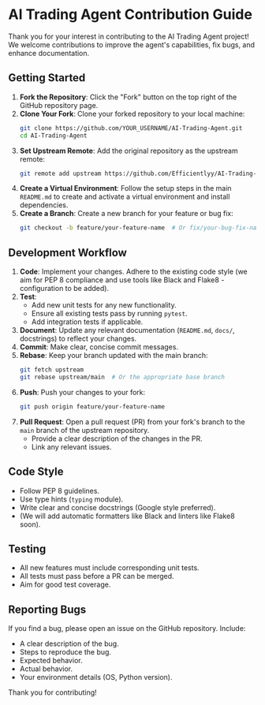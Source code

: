 # AI Trading Agent Contribution Guide

Thank you for your interest in contributing to the AI Trading Agent project! We welcome contributions to improve the agent's capabilities, fix bugs, and enhance documentation.

## Getting Started

1.  **Fork the Repository**: Click the "Fork" button on the top right of the GitHub repository page.
2.  **Clone Your Fork**: Clone your forked repository to your local machine:
    ```bash
    git clone https://github.com/YOUR_USERNAME/AI-Trading-Agent.git
    cd AI-Trading-Agent
    ```
3.  **Set Upstream Remote**: Add the original repository as the upstream remote:
    ```bash
    git remote add upstream https://github.com/Efficientlyy/AI-Trading-Agent.git
    ```
4.  **Create a Virtual Environment**: Follow the setup steps in the main `README.md` to create and activate a virtual environment and install dependencies.
5.  **Create a Branch**: Create a new branch for your feature or bug fix:
    ```bash
    git checkout -b feature/your-feature-name  # Or fix/your-bug-fix-name
    ```

## Development Workflow

1.  **Code**: Implement your changes. Adhere to the existing code style (we aim for PEP 8 compliance and use tools like Black and Flake8 - configuration to be added).
2.  **Test**: 
    *   Add new unit tests for any new functionality.
    *   Ensure all existing tests pass by running `pytest`.
    *   Add integration tests if applicable.
3.  **Document**: Update any relevant documentation (`README.md`, `docs/`, docstrings) to reflect your changes.
4.  **Commit**: Make clear, concise commit messages.
5.  **Rebase**: Keep your branch updated with the main branch:
    ```bash
    git fetch upstream
    git rebase upstream/main  # Or the appropriate base branch
    ```
6.  **Push**: Push your changes to your fork:
    ```bash
    git push origin feature/your-feature-name
    ```
7.  **Pull Request**: Open a pull request (PR) from your fork's branch to the `main` branch of the upstream repository.
    *   Provide a clear description of the changes in the PR.
    *   Link any relevant issues.

## Code Style

*   Follow PEP 8 guidelines.
*   Use type hints (`typing` module).
*   Write clear and concise docstrings (Google style preferred).
*   (We will add automatic formatters like Black and linters like Flake8 soon).

## Testing

*   All new features must include corresponding unit tests.
*   All tests must pass before a PR can be merged.
*   Aim for good test coverage.

## Reporting Bugs

If you find a bug, please open an issue on the GitHub repository. Include:
*   A clear description of the bug.
*   Steps to reproduce the bug.
*   Expected behavior.
*   Actual behavior.
*   Your environment details (OS, Python version).

Thank you for contributing!
